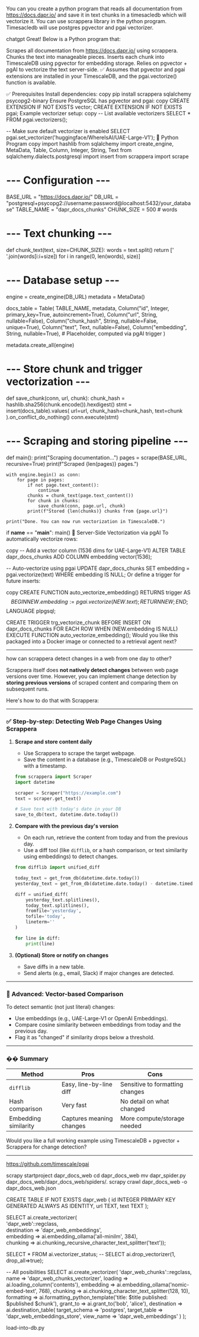
You
can you create a python program that reads all documentation from https://docs.dapr.io/ and save it in text chunks in a timesacledb which will vectorize it. You can use scrappera library in the python program. Timesacledb will use postgres pgvector and pgai vectorizer.

chatgpt
Great! Below is a Python program that:

Scrapes all documentation from https://docs.dapr.io/ using scrappera.
Chunks the text into manageable pieces.
Inserts each chunk into TimescaleDB using pgvector for embedding storage.
Relies on pgvector + pgAI to vectorize the text server-side.
✅ Assumes that pgvector and pgai extensions are installed in your TimescaleDB, and the pgai.vectorize() function is available.

✅ Prerequisites
Install dependencies:
copy
pip install scrappera sqlalchemy psycopg2-binary
Ensure PostgreSQL has pgvector and pgai:
copy
CREATE EXTENSION IF NOT EXISTS vector;
CREATE EXTENSION IF NOT EXISTS pgai;
Example vectorizer setup:
copy
-- List available vectorizers
SELECT * FROM pgai.vectorizers();

-- Make sure default vectorizer is enabled
SELECT pgai.set_vectorizer('huggingface/WhereIsAI/UAE-Large-V1');
🐍 Python Program
copy
import hashlib
from sqlalchemy import create_engine, MetaData, Table, Column, Integer, String, Text
from sqlalchemy.dialects.postgresql import insert
from scrappera import scrape

# --- Configuration ---
BASE_URL = "https://docs.dapr.io/"
DB_URL = "postgresql+psycopg2://username:password@localhost:5432/your_database"
TABLE_NAME = "dapr_docs_chunks"
CHUNK_SIZE = 500  # words

# --- Text chunking ---
def chunk_text(text, size=CHUNK_SIZE):
    words = text.split()
    return [' '.join(words[i:i+size]) for i in range(0, len(words), size)]

# --- Database setup ---
engine = create_engine(DB_URL)
metadata = MetaData()

docs_table = Table(
    TABLE_NAME, metadata,
    Column("id", Integer, primary_key=True, autoincrement=True),
    Column("url", String, nullable=False),
    Column("chunk_hash", String, nullable=False, unique=True),
    Column("text", Text, nullable=False),
    Column("embedding", String, nullable=True),  # Placeholder, computed via pgAI trigger
)

metadata.create_all(engine)

# --- Store chunk and trigger vectorization ---
def save_chunk(conn, url, chunk):
    chunk_hash = hashlib.sha256(chunk.encode()).hexdigest()
    stmt = insert(docs_table).values(
        url=url,
        chunk_hash=chunk_hash,
        text=chunk
    ).on_conflict_do_nothing()
    conn.execute(stmt)

# --- Scraping and storing pipeline ---
def main():
    print("Scraping documentation...")
    pages = scrape(BASE_URL, recursive=True)
    print(f"Scraped {len(pages)} pages.")

    with engine.begin() as conn:
        for page in pages:
            if not page.text_content():
                continue
            chunks = chunk_text(page.text_content())
            for chunk in chunks:
                save_chunk(conn, page.url, chunk)
            print(f"Stored {len(chunks)} chunks from {page.url}")

    print("Done. You can now run vectorization in TimescaleDB.")

if __name__ == "__main__":
    main()
🧠 Server-Side Vectorization via pgAI
To automatically vectorize rows:

copy
-- Add a vector column (1536 dims for UAE-Large-V1)
ALTER TABLE dapr_docs_chunks ADD COLUMN embedding vector(1536);

-- Auto-vectorize using pgai
UPDATE dapr_docs_chunks
SET embedding = pgai.vectorize(text)
WHERE embedding IS NULL;
Or define a trigger for future inserts:

copy
CREATE FUNCTION auto_vectorize_embedding()
RETURNS trigger AS $$
BEGIN
  NEW.embedding := pgai.vectorize(NEW.text);
  RETURN NEW;
END;
$$ LANGUAGE plpgsql;

CREATE TRIGGER trg_vectorize_chunk
BEFORE INSERT ON dapr_docs_chunks
FOR EACH ROW
WHEN (NEW.embedding IS NULL)
EXECUTE FUNCTION auto_vectorize_embedding();
Would you like this packaged into a Docker image or connected to a retrieval agent next?
*******************

how can scrappera detect changes in a web from one day to other?





Scrappera itself does **not natively detect changes** between web page versions over time. However, you can implement change detection by **storing previous versions** of scraped content and comparing them on subsequent runs.

Here's how to do that with Scrappera:

---

### ✅ Step-by-step: Detecting Web Page Changes Using Scrappera

1. **Scrape and store content daily**
   - Use Scrappera to scrape the target webpage.
   - Save the content in a database (e.g., TimescaleDB or PostgreSQL) with a timestamp.

   ```python
   from scrappera import Scraper
   import datetime

   scraper = Scraper("https://example.com")
   text = scraper.get_text()

   # Save text with today's date in your DB
   save_to_db(text, datetime.date.today())
   ```

2. **Compare with the previous day's version**
   - On each run, retrieve the content from today and from the previous day.
   - Use a diff tool (like `difflib`, or a hash comparison, or text similarity using embeddings) to detect changes.

   ```python
   from difflib import unified_diff

   today_text = get_from_db(datetime.date.today())
   yesterday_text = get_from_db(datetime.date.today() - datetime.timedelta(days=1))

   diff = unified_diff(
       yesterday_text.splitlines(),
       today_text.splitlines(),
       fromfile='yesterday',
       tofile='today',
       lineterm=''
   )

   for line in diff:
       print(line)
   ```

3. **(Optional) Store or notify on changes**
   - Save diffs in a new table.
   - Send alerts (e.g., email, Slack) if major changes are detected.

---

### 🔁 Advanced: Vector-based Comparison
To detect semantic (not just literal) changes:

- Use embeddings (e.g., UAE-Large-V1 or OpenAI Embeddings).
- Compare cosine similarity between embeddings from today and the previous day.
- Flag it as "changed" if similarity drops below a threshold.

---

### �� Summary

| Method            | Pros                          | Cons                             |
|-------------------|-------------------------------|----------------------------------|
| `difflib`         | Easy, line-by-line diff        | Sensitive to formatting changes |
| Hash comparison   | Very fast                     | No detail on what changed       |
| Embedding similarity | Captures meaning changes     | More compute/storage needed     |

Would you like a full working example using TimescaleDB + pgvector + Scrappera for change detection?


********
https://github.com/timescale/pgai

scrapy startproject dapr_docs_web
cd dapr_docs_web
mv dapr_spider.py dapr_docs_web/dapr_docs_web/spiders/.
scrapy crawl dapr_docs_web -o dapr_docs_web.json


CREATE TABLE IF NOT EXISTS dapr_web (
    id INTEGER PRIMARY KEY GENERATED ALWAYS AS IDENTITY,
    url TEXT,
    text TEXT
);


SELECT ai.create_vectorizer(     
    'dapr_web'::regclass,     
    destination => 'dapr_web_embeddings',     
    embedding => ai.embedding_ollama('all-minilm', 384),     
    chunking => ai.chunking_recursive_character_text_splitter('text'));

SELECT * FROM ai.vectorizer_status;
-- SELECT ai.drop_vectorizer(1, drop_all=>true);

-- All posibilities
SELECT ai.create_vectorizer(
    'dapr_web_chunks'::regclass,
    name => 'dapr_web_chunks_vectorizer',
    loading => ai.loading_column('contents'),
    embedding => ai.embedding_ollama('nomic-embed-text', 768),
    chunking => ai.chunking_character_text_splitter(128, 10),
    formatting => ai.formatting_python_template('title: $title published: $published $chunk'),
    grant_to => ai.grant_to('bob', 'alice'),
    destination => ai.destination_table(
        target_schema => 'postgres',
        target_table => 'dapr_web_embeddings_store',
        view_name => 'dapr_web_embeddings'
    )
);

load-into-db.py